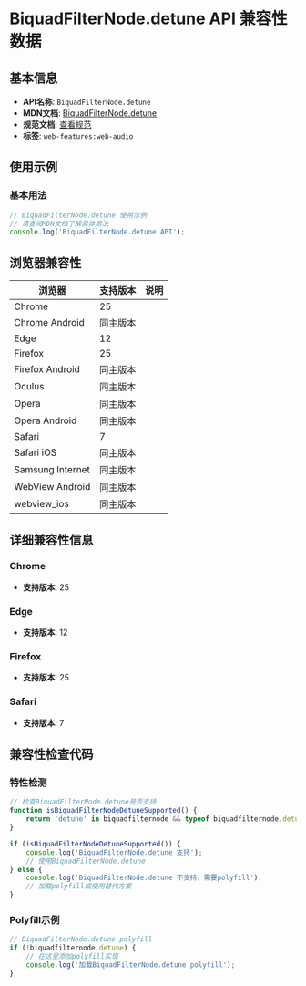 # BiquadFilterNode.detune API 兼容性数据

## 基本信息

- **API名称**: `BiquadFilterNode.detune`
- **MDN文档**: [BiquadFilterNode.detune](https://developer.mozilla.org/docs/Web/API/BiquadFilterNode/detune)
- **规范文档**: [查看规范](https://webaudio.github.io/web-audio-api/#dom-biquadfilternode-detune)
- **标签**: `web-features:web-audio`

## 使用示例

### 基本用法

```javascript
// BiquadFilterNode.detune 使用示例
// 请查阅MDN文档了解具体用法
console.log('BiquadFilterNode.detune API');
```

## 浏览器兼容性

| 浏览器 | 支持版本 | 说明 |
|--------|----------|------|
| Chrome | 25 |  |
| Chrome Android | 同主版本 |  |
| Edge | 12 |  |
| Firefox | 25 |  |
| Firefox Android | 同主版本 |  |
| Oculus | 同主版本 |  |
| Opera | 同主版本 |  |
| Opera Android | 同主版本 |  |
| Safari | 7 |  |
| Safari iOS | 同主版本 |  |
| Samsung Internet | 同主版本 |  |
| WebView Android | 同主版本 |  |
| webview_ios | 同主版本 |  |

## 详细兼容性信息

### Chrome

- **支持版本**: 25

### Edge

- **支持版本**: 12

### Firefox

- **支持版本**: 25

### Safari

- **支持版本**: 7

## 兼容性检查代码

### 特性检测

```javascript
// 检查BiquadFilterNode.detune是否支持
function isBiquadFilterNodeDetuneSupported() {
    return 'detune' in biquadfilternode && typeof biquadfilternode.detune === 'function';
}

if (isBiquadFilterNodeDetuneSupported()) {
    console.log('BiquadFilterNode.detune 支持');
    // 使用BiquadFilterNode.detune
} else {
    console.log('BiquadFilterNode.detune 不支持，需要polyfill');
    // 加载polyfill或使用替代方案
}
```

### Polyfill示例

```javascript
// BiquadFilterNode.detune polyfill
if (!biquadfilternode.detune) {
    // 在这里添加polyfill实现
    console.log('加载BiquadFilterNode.detune polyfill');
}
```

